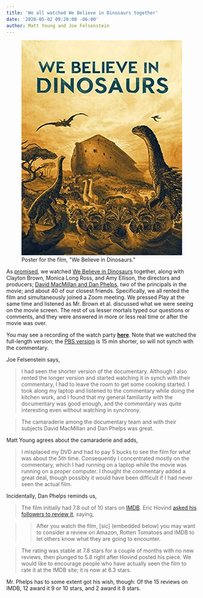 ```yaml
---
title: 'We all watched We Believe in Dinosaurs together'
date: '2020-05-02 09:20:00 -06:00'
author: Matt Young and Joe Felsenstein
---
```


<figure>
<img src="/uploads/2020/We_Believe_Poster.jpg" alt="Poster"/>
<figcaption>Poster for the film, "We Believe in Dinosaurs."
</figcaption>
</figure>

As [promised](https://pandasthumb.org/archives/2020/04/lets-all-watch.html), we watched [We Believe in Dinosaurs](https://en.wikipedia.org/wiki/We_Believe_in_Dinosaurs) together, along with Clayton Brown, Monica Long Ross, and Amy Ellison, the directors and producers; [David MacMillan and Dan Phelps](https://pandasthumb.org/archives/2016/12/we-believe-in-dinosaurs.html), two of the principals in the movie; and about 40 of our closest friends. Specifically, we all rented the film and simultaneously joined a Zoom meeting. We pressed Play at the same time and listened as Mr. Brown et al. discussed what we were seeing on the movie screen. The rest of us lesser mortals typed our questions or comments, and they were answered in more or less real time or after the movie was over. 

You may see a recording of the watch party <strong>[here](https://www.facebook.com/WeBelieveInDinosaurs/videos/we-believe-in-dinosaurs-live-watch-party/2651123065125007/)</strong>. Note that we watched the full-length version; the [PBS version](https://www.pbs.org/independentlens/films/we-believe-in-dinosaurs/) is 15&nbsp;min shorter, so will not synch with the commentary.

Joe Felsenstein says,

<!--more-->

>I had seen the shorter version of the documentary. Although I also rented the longer version and started watching it in synch with their commentary, I had to leave the room to get some cooking started.  I took along my laptop and listened to the commentary while doing the kitchen work, and I found that my general familiarity with the documentary was good enough, and the commentary was quite interesting even without watching in synchrony.

>The camaraderie among the documentary team and with their subjects David MacMillan and Dan Phelps was great.

Matt Young agrees about the camaraderie and adds,

>I misplaced my DVD and had to pay 5 bucks to see the film for what was about the 5th time. Consequently I concentrated mostly on the commentary, which I had running on a laptop while the movie was running on a proper computer. I thought the commentary added a great deal, though possibly it would have been difficult if I had never seen the actual film.

Incidentally, Dan Phelps reminds us,

>The film initially had 7.8 out of 10 stars on [IMDB](https://www.imdb.com/title/tt6316506/). Eric Hovind [asked his followers to review it](https://creationtoday.org/eric-hovind-on-pbs-hey-mom-look-im-on-tv/), saying,

>>After you watch the film, [sic] (embedded below) you may want to consider a review on Amazon, Rotten Tomatoes and IMDB to let others know what they are going to encounter.

>The rating was stable at 7.8 stars for a couple of months with no new reviews, then plunged to 5.8 right after Hovind posted his piece. We would like to encourage people who have actually seen the film to rate it at the IMDB site; it is now at 6.3 stars.

Mr. Phelps has to some extent got his wish, though: Of the 15 reviews on IMDB, 12 award it 9 or 10 stars, and 2 award it 8 stars. 
